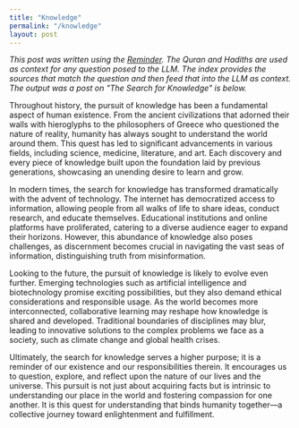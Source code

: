 ```yaml
---
title: "Knowledge"
permalink: "/knowledge"
layout: post
---
```


*This post was written using the [Reminder](https://github.com/asim/reminder). The Quran and Hadiths are used as context for any question posed to the LLM. The index provides the sources that match the question 
and then feed that into the LLM as context. The output was a post on "The Search for Knowledge" is below.*

Throughout history, the pursuit of knowledge has been a fundamental aspect of human existence. From the ancient civilizations that adorned their walls with hieroglyphs to the philosophers of Greece who questioned the nature of reality, humanity has always sought to understand the world around them. This quest has led to significant advancements in various fields, including science, medicine, literature, and art. Each discovery and every piece of knowledge built upon the foundation laid by previous generations, showcasing an unending desire to learn and grow.

In modern times, the search for knowledge has transformed dramatically with the advent of technology. The internet has democratized access to information, allowing people from all walks of life to share ideas, conduct research, and educate themselves. Educational institutions and online platforms have proliferated, catering to a diverse audience eager to expand their horizons. However, this abundance of knowledge also poses challenges, as discernment becomes crucial in navigating the vast seas of information, distinguishing truth from misinformation.

Looking to the future, the pursuit of knowledge is likely to evolve even further. Emerging technologies such as artificial intelligence and biotechnology promise exciting possibilities, but they also demand ethical considerations and responsible usage. As the world becomes more interconnected, collaborative learning may reshape how knowledge is shared and developed. Traditional boundaries of disciplines may blur, leading to innovative solutions to the complex problems we face as a society, such as climate change and global health crises.

Ultimately, the search for knowledge serves a higher purpose; it is a reminder of our existence and our responsibilities therein. It encourages us to question, explore, and reflect upon the nature of our lives and the universe. This pursuit is not just about acquiring facts but is intrinsic to understanding our place in the world and fostering compassion for one another. It is this quest for understanding that binds humanity together—a collective journey toward enlightenment and fulfillment.

